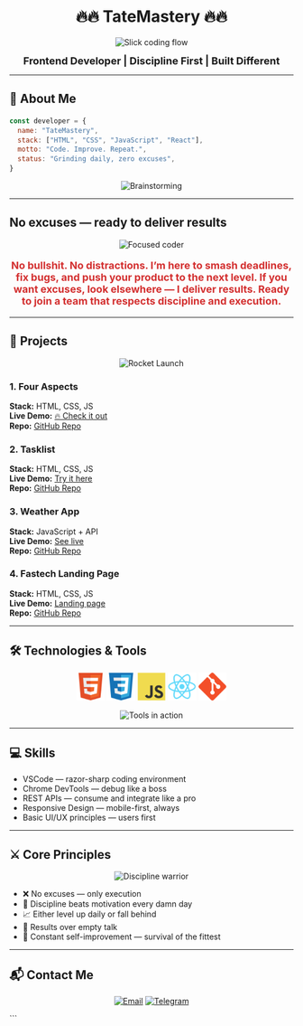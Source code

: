 <h1 align="center">🔥🔥 TateMastery 🔥🔥</h1>

<p align="center">
  <img src="https://media.giphy.com/media/l3vR9OQ0u1Gf2V1zW/giphy.gif" alt="Slick coding flow" width="140" />
</p>

<p align="center">
  <b style="font-size:18px;">Frontend Developer | Discipline First | Built Different</b>
</p>

---

## 🧠 About Me

```js
const developer = {
  name: "TateMastery",
  stack: ["HTML", "CSS", "JavaScript", "React"],
  motto: "Code. Improve. Repeat.",
  status: "Grinding daily, zero excuses",
}
```

<p align="center">
  <img src="https://media.giphy.com/media/1BXa2alBjrCXC/giphy.gif" alt="Brainstorming" width="120" />
</p>

---

## No excuses — ready to deliver results

<p align="center">
  <img src="https://media.giphy.com/media/3o7qE1YN7aBOFPRw8E/giphy.gif" alt="Focused coder" width="110" />
</p>

<p align="center" style="font-size:18px; font-weight:bold; color:#d32f2f;">
  No bullshit. No distractions. I’m here to smash deadlines, fix bugs, and push your product to the next level.  
  If you want excuses, look elsewhere — I deliver results. Ready to join a team that respects discipline and execution.
</p>

---

## 🚀 Projects

<p align="center">
  <img src="https://media.giphy.com/media/3o6ZtaO9BZHcOjmErm/giphy.gif" alt="Rocket Launch" width="120" />
</p>

### 1. Four Aspects  
**Stack:** HTML, CSS, JS  
**Live Demo:** [🔥 Check it out](https://tatemastery.github.io/Four_Aspects/)  
**Repo:** [GitHub Repo](https://github.com/TateMastery/Four_Aspects)  

### 2. Tasklist  
**Stack:** HTML, CSS, JS  
**Live Demo:** [Try it here](https://tatemastery.github.io/Tasklist/)  
**Repo:** [GitHub Repo](https://github.com/TateMastery/Tasklist)  

### 3. Weather App  
**Stack:** JavaScript + API  
**Live Demo:** [See live](https://tatemastery.github.io/Weather-Program/)  
**Repo:** [GitHub Repo](https://github.com/TateMastery/Weather-Program)  

### 4. Fastech Landing Page  
**Stack:** HTML, CSS, JS  
**Live Demo:** [Landing page](https://tatemastery.github.io/Fastech/)  
**Repo:** [GitHub Repo](https://github.com/TateMastery/Fastech)  

---

## 🛠️ Technologies & Tools

<div align="center">
  <img alt="HTML5" src="https://raw.githubusercontent.com/devicons/devicon/master/icons/html5/html5-original.svg" width="50" height="50" />
  <img alt="CSS3" src="https://raw.githubusercontent.com/devicons/devicon/master/icons/css3/css3-original.svg" width="50" height="50" />
  <img alt="JavaScript" src="https://raw.githubusercontent.com/devicons/devicon/master/icons/javascript/javascript-original.svg" width="50" height="50" />
  <img alt="React" src="https://raw.githubusercontent.com/devicons/devicon/master/icons/react/react-original.svg" width="50" height="50" />
  <img alt="Git" src="https://raw.githubusercontent.com/devicons/devicon/master/icons/git/git-original.svg" width="50" height="50" />
</div>

<p align="center">
  <img src="https://media.giphy.com/media/l0MYt5jPR6QX5pnqM/giphy.gif" alt="Tools in action" width="120" />
</p>

---

## 💻 Skills

- VSCode — razor-sharp coding environment  
- Chrome DevTools — debug like a boss  
- REST APIs — consume and integrate like a pro  
- Responsive Design — mobile-first, always  
- Basic UI/UX principles — users first  

---

## ⚔️ Core Principles

<p align="center">
  <img src="https://media.giphy.com/media/3o7aD6TdY9bXxPEV2o/giphy.gif" alt="Discipline warrior" width="130" />
</p>

- ❌ No excuses — only execution  
- 💪 Discipline beats motivation every damn day  
- 📈 Either level up daily or fall behind  
- 🚫 Results over empty talk  
- 🧠 Constant self-improvement — survival of the fittest  

---

## 📬 Contact Me

<p align="center">
  <a href="mailto:jbrodi766@gmail.com"><img src="https://img.shields.io/badge/Email-jbrodi766%40gmail.com-D14836?style=for-the-badge&logo=gmail&logoColor=white" alt="Email"></a>
  <a href="https://t.me/phantom_assasin7"><img src="https://img.shields.io/badge/Telegram-%40phantom_assasin7-0088cc?style=for-the-badge&logo=telegram&logoColor=white" alt="Telegram"></a>
</p>
```
